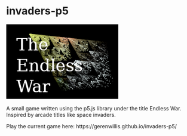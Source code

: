 # invaders-p5

<img src='img/title2.png'>
<p>A small game written using the p5.js library under the title Endless War. Inspired by arcade titles like space invaders.</p>

<p>Play the current game here: https://gerenwillis.github.io/invaders-p5/</p>
